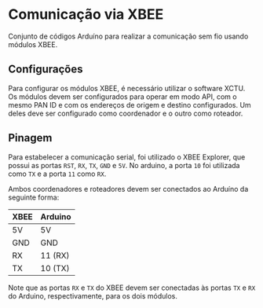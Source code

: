 # Comunicação via XBEE

Conjunto de códigos Arduíno para realizar a comunicação sem fio usando módulos XBEE.

## Configurações

Para configurar os módulos XBEE, é necessário utilizar o software XCTU. Os módulos devem ser configurados para operar em modo API, com o mesmo PAN ID e com os endereços de origem e destino configurados. Um deles deve ser configurado como coordenador e o outro como roteador.

## Pinagem

Para estabelecer a comunicação serial, foi utilizado o XBEE Explorer, que possui as portas `RST`, `RX`, `TX`, `GND` e `5V`. No arduino, a porta `10` foi utilizada como `TX` e a porta `11` como `RX`.

Ambos coordenadores e roteadores devem ser conectados ao Arduíno da seguinte forma:

| XBEE | Arduino |
|------|---------|
| 5V   | 5V      |
| GND  | GND     |
| RX   | 11 (RX) |
| TX   | 10 (TX) |

Note que as portas `RX` e `TX` do XBEE devem ser conectadas às portas `TX` e `RX` do Arduino, respectivamente, para os dois módulos.